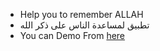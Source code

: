 - Help you to remember ALLAH
-  تطبيق لمساعدة الناس على ذكر الله 
- You can Demo From [here](https://mohamedyousef-project-13.netlify.app/)
